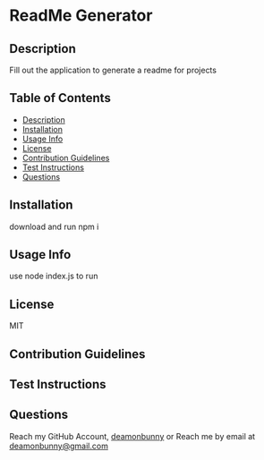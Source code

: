 # ReadMe Generator #

## Description ##
Fill out the application to generate a readme for projects

## Table of Contents ##
* [Description](#Description "Goto Description")
* [Installation](#installation "installation")
* [Usage Info](#Usage-Info "Usage-Info")
* [License](#License "Goto License")
* [Contribution Guidelines](#Test-Instructions "Goto est-Instructions")
* [Test Instructions](#Contribution-Guidelines "Goto Contribution-Guidelines")
* [Questions](#Questions "Goto Questions")

## Installation ##
download and run npm i

## Usage Info ##
use node index.js to run

## License ##
MIT

## Contribution Guidelines ##


## Test Instructions ##


## Questions ##
Reach my GitHub Account, [deamonbunny](https://github.com/deamonbunny "My GitHub")
or
Reach me by email at deamonbunny@gmail.com
